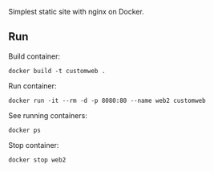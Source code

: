 Simplest static site with nginx on Docker.

## Run

Build container:

```
docker build -t customweb .
```

Run container:

```
docker run -it --rm -d -p 8080:80 --name web2 customweb
```

See running containers:

```
docker ps
```

Stop container:

```
docker stop web2
```
